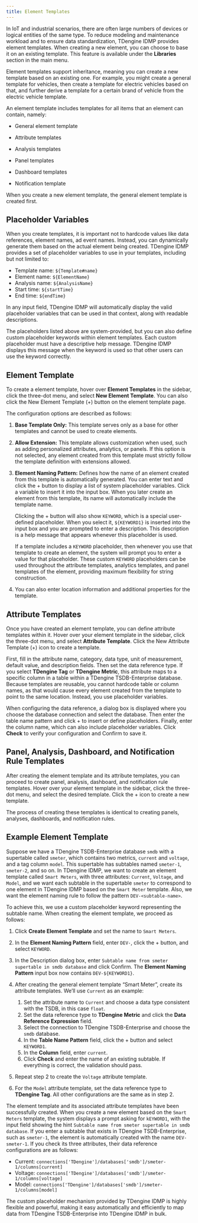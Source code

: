 ```yaml
---
title: Element Templates
---
```


In IoT and industrial scenarios, there are often large numbers of devices or logical entities of the same type. To reduce modeling and maintenance workload and to ensure data standardization, TDengine IDMP provides element templates. When creating a new element, you can choose to base it on an existing template. This feature is available under the **Libraries** section in the main menu.

Element templates support inheritance, meaning you can create a new template based on an existing one. For example, you might create a general template for vehicles, then create a template for electric vehicles based on that, and further derive a template for a certain brand of vehicle from the electric vehicle template.

An element template includes templates for all items that an element can contain, namely:

- General element template

- Attribute templates

- Analysis templates

- Panel templates

- Dashboard templates

- Notification template

When you create a new element template, the general element template is created first.

## Placeholder Variables

When you create templates, it is important not to hardcode values like data references, element names, ad event names. Instead, you can dynamically generate them based on the actual element being created. TDengine IDMP provides a set of placeholder variables to use in your templates, including but not limited to:

- Template name: `${Template#name}`
- Element name: `${ElementName}`
- Analysis name: `${AnalysisName}`
- Start time: `${startTime}`
- End time: `${endTime}`

In any input field, TDengine IDMP will automatically display the valid placeholder variables that can be used in that context, along with readable descriptions.

The placeholders listed above are system-provided, but you can also define custom placeholder keywords within element templates. Each custom placeholder must have a descriptive help message. TDengine IDMP displays this message when the keyword is used so that other users can use the keyword correctly.

## Element Template

To create a element template, hover over **Element Templates** in the sidebar, click the three-dot menu, and select **New Element Template**. You can also click the New Element Template (+) button on the element template page.

The configuration options are described as follows:

1. **Base Template Only:** This template serves only as a base for other templates and cannot be used to create elements.

2. **Allow Extension:** This template allows customization when used, such as adding personalized attributes, analytics, or panels. If this option is not selected, any element created from this template must strictly follow the template definition with extensions allowed.

3. **Element Naming Pattern:** Defines how the name of an element created from this template is automatically generated. You can enter text and click the + button to display a list of system placeholder variables. Click a variable to insert it into the input box. When you later create an element from this template, its name will automatically include the template name.

    Clicking the + button will also show `KEYWORD`, which is a special user-defined placeholder. When you select it, `${KEYWORD1}` is inserted into the input box and you are prompted to enter a description. This description is a help message that appears whenever this placeholder is used.

    If a template includes a `KEYWORD` placeholder, then whenever you use that template to create an element, the system will prompt you to enter a value for that placeholder. These custom `KEYWORD` placeholders can be used throughout the attribute templates, analytics templates, and panel templates of the element, providing maximum flexibility for string construction.

4. You can also enter location information and additional properties for the template.

## Attribute Templates

Once you have created an element template, you can define attribute templates within it. Hover over your element template in the sidebar, click the three-dot menu, and select **Attribute Template**. Click the New Attribute Template (+) icon to create a template.

First, fill in the attribute name, category, data type, unit of measurement, default value, and description fields. Then set the data reference type. If you select **TDengine Tag** or **TDengine Metric**, this attribute maps to a specific column in a table within a TDengine TSDB-Enterprise database. Because templates are reusable, you cannot hardcode table or column names, as that would cause every element created from the template to point to the same location. Instead, you use placeholder variables.

When configuring the data reference, a dialog box is displayed where you choose the database connection and select the database. Then enter the table name pattern and click + to insert or define placeholders. Finally, enter the column name, which can also include placeholder variables. Click **Check** to verify your configuration and Confirm to save it.

## Panel, Analysis, Dashboard, and Notification Rule Templates

After creating the element template and its attribute templates, you can proceed to create panel, analysis, dashboard, and notification rule templates. Hover over your element template in the sidebar, click the three-dot menu, and select the desired template. Click the + icon to create a new template.

The process of creating these templates is identical to creating panels, analyses, dashboards, and notification rules.

## Example Element Template

Suppose we have a TDengine TSDB-Enterprise database `smdb` with a supertable called `smeter`, which contains two metrics, `current` and `voltage`, and a tag column `model`. This supertable has subtables named `smeter-1`, `smeter-2`, and so on. In TDengine IDMP, we want to create an element template called `Smart Meters`, with three attributes: `Current`, `Voltage`, and `Model`, and we want each subtable in the supertable `smeter` to correspond to one element in TDengine IDMP based on the `Smart Meter` template. Also, we want the element naming rule to follow the pattern `DEV-<subtable-name>`.

To achieve this, we use a custom placeholder keyword representing the subtable name. When creating the element template, we  proceed as follows:

1. Click **Create Element Template** and set the name to `Smart Meters`.
2. In the **Element Naming Pattern** field, enter `DEV-`, click the + button, and select `KEYWORD`.
3. In the Description dialog box, enter `Subtable name from smeter supertable in smdb database` and click Confirm. The **Element Naming Pattern** input box now contains `DEV-${KEYWORD1}`.
4. After creating the general element template “Smart Meter”, create its attribute templates. We’ll use `Current` as an example:
   1. Set the attribute name to `Current` and choose a data type consistent with the TSDB, in this case `float`.
   2. Set the data reference type to **TDengine Metric** and click the **Data Reference Expression** field.
   3. Select the connection to TDengine TSDB-Enterprise and choose the `smdb` database.
   4. In the **Table Name Pattern** field, click the + button and select `KEYWORD1`.
   5. In the **Column** field, enter `current`.
   6. Click **Check** and enter the name of an existing subtable. If everything is correct, the validation should pass.

5. Repeat step 2 to create the `Voltage` attribute template.
6. For the `Model` attribute template, set the data reference type to **TDengine Tag**. All other configurations are the same as in step 2.

The element template and its associated attribute templates have been successfully created. When you create a new element based on the `Smart Meters` template, the system displays a prompt asking for `kEYWORD1`, with the input field showing the hint `Subtable name from smeter supertable in smdb database`. If you enter a subtable that exists in TDengine TSDB-Enterprise, such as `smeter-1`, the element is automatically created with the name `DEV-smeter-1`. If you check its three attributes, their data reference configurations are as follows:

- Current: `connections['TDengine']/databases['smdb']/smeter-1/columns[current]`
- Voltage: `connections['TDengine']/databases['smdb']/smeter-1/columns[voltage]`
- Model: `connections['TDengine']/databases['smdb']/smeter-1/columns[model]`

The custom placeholder mechanism provided by TDengine IDMP is highly flexible and powerful, making it easy automatically and efficiently to map data from TDengine TSDB-Enterprise into TDengine IDMP in bulk.
